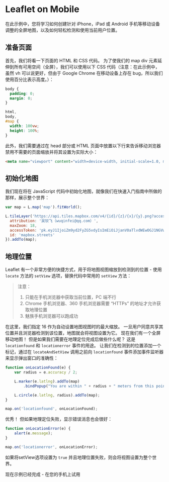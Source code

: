 # Leaflet on Mobile

在此示例中，您将学习如何创建针对 iPhone，iPad 或 Android 手机等移动设备调整的全屏地图，以及如何轻松检测和使用当前用户位置。

## 准备页面

首先，我们将看一下页面的 HTML 和 CSS 代码。 为了使我们的 map div 元素延伸到所有可用空间（全屏），我们可以使用以下 CSS 代码（注意：在此示例中，虽然 vh 可以说更好，但由于 Google Chrome 在移动设备上存在 bug，所以我们使用百分比表示高度。）：

```css
body {
  padding: 0;
  margin: 0;
}

html,
body,
#map {
  width: 100vw;
  height: 100%;
}
```

此外，我们需要通过在 head 部分或 HTML 页面中放置以下行来告诉移动浏览器禁用不需要的页面缩放并将其设置为实际大小：

```html
<meta name="viewport" content="width=device-width, initial-scale=1.0, maximum-scale=1.0, user-scalable=no" />
```

## 初始化地图

我们现在将在 JavaScript 代码中初始化地图，就像我们在快速入门指南中所做的那样，展示整个世界：

```javascript
var map = L.map('map').fitWorld();

L.tileLayer('https://api.tiles.mapbox.com/v4/{id}/{z}/{x}/{y}.png?access_token={accessToken}', {
  attribution: '吴钦飞（wuqinfei@qq.com）',
  maxZoom: 18,
  accessToken: 'pk.eyJ1IjoiZm9yd2FyZG5vdyIsImEiOiJjanV0aTlvdWEwOGJ1NGVwZmFkOGF2MnZpIn0.iA2jdrEzF1ubS7stvXL4ug',
  id: 'mapbox.streets'
}).addTo(map);
```

## 地理位置

Leaflet 有一个非常方便的快捷方式，用于将地图视图缩放到检测到的位置 - 使用 `locate` 方法的 `setView` 选项，替换代码中常用的 `setView` 方法：

>注意：
>
>1. 只能在手机浏览器中获取当前位置，PC 端不行
>2. Chrome 手机浏览器、360 手机浏览器需要 “HTTPs” 的地址才允许获取地理位置
>3. 魅族手机浏览器可以跑成功

在这里，我们指定 16 作为自动设置地图视图时的最大缩放。 一旦用户同意共享其位置并且浏览器检测到该位置，地图就会将视图设置为它。 现在我们有一个全屏移动地图！ 但是如果我们需要在地理定位完成后做些什么呢？ 这是 `locationfound` 和 `locationerror` 事件的用途。 让我们在检测到的位置添加一个标记，通过在 `locateAndSetView` 调用之前向 `locationfound` 事件添加事件监听器来显示弹出窗口的准确性：

```javascript
function onLocationFound(e) {
    var radius = e.accuracy / 2;

    L.marker(e.latlng).addTo(map)
        .bindPopup("You are within " + radius + " meters from this point").openPopup();

    L.circle(e.latlng, radius).addTo(map);
}

map.on('locationfound', onLocationFound);
```

优秀！ 但如果地理定位失败，显示错误消息也会很好：

```javascript
function onLocationError(e) {
    alert(e.message);
}

map.on('locationerror', onLocationError);
```

如果将setView选项设置为 `true` 并且地理位置失败，则会将视图设置为整个世界。

现在示例已经完成 - 在您的手机上试用